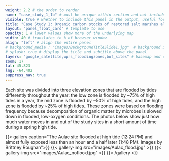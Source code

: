 ```yaml
---
weight: 2.2 # the order to render
name: "case_study_1_1b" # must be unique within section and not include special characters
visible: true # whether to include this panel in the output, useful for testing
title: "Case Study 1: Organic carbon stocks of restored salt marshes along the upper Bay of Fundy"
layout: "panel_float_card" # template to use
opacity: 1 # lower values show more of the underlying map
width: 40 # translates to % of browser window
align: "left" # align the entire panel
# background_media : "images/BackgroundTitleSlide1.jpg"  # background image rendered behind the panel, covering map
# splash: true # display the title and subtitle above the panel
layers: "google_satellite,wprs_floodingzones,bof_sites" # basemap and overlaying layers
zoom: 17
lat: 45.823
lng: -64.402
suppress_nav: true
---
```


Each site was divided into three elevation zones that are flooded by tides differently throughout the year: the low zone is flooded by ~75% of high tides in a year, the mid zone is flooded by ~50% of high tides, and the high zone is flooded by ~25% of high tides. These zones were based on flooding frequency because decomposition of organic matter by microbes is slowed down in flooded, low-oxygen conditions. The photos below show just how much water moves in and out of the study sites in a short amount of time during a spring high tide.

<!--{{< figure src="images/image7.png" 
class="mx-auto w-100 d-block" 
caption="The Wood Point Rest Stop (WPRS) study site (black rectangle). Figure by Brittney Roughan."
>}} -->

{{< gallery 
caption="The Aulac site flooded at high tide (12:24 PM) and almost fully exposed less than an hour and a half later (1:48 PM). Images by Brittney Roughan">}}
    {{< gallery-img src="images/Aulac_flood.jpg" >}}
    {{< gallery-img src="images/Aulac_noflood.jpg" >}}
{{< /gallery >}}
